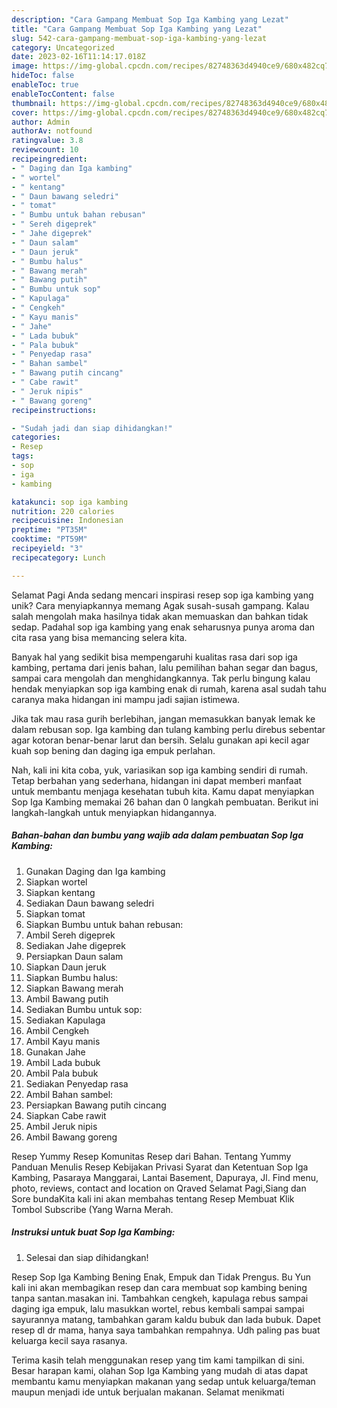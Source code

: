 ```yaml
---
description: "Cara Gampang Membuat Sop Iga Kambing yang Lezat"
title: "Cara Gampang Membuat Sop Iga Kambing yang Lezat"
slug: 542-cara-gampang-membuat-sop-iga-kambing-yang-lezat
category: Uncategorized
date: 2023-02-16T11:14:17.018Z
image: https://img-global.cpcdn.com/recipes/82748363d4940ce9/680x482cq70/sop-iga-kambing-foto-resep-utama.jpg
hideToc: false
enableToc: true
enableTocContent: false
thumbnail: https://img-global.cpcdn.com/recipes/82748363d4940ce9/680x482cq70/sop-iga-kambing-foto-resep-utama.jpg
cover: https://img-global.cpcdn.com/recipes/82748363d4940ce9/680x482cq70/sop-iga-kambing-foto-resep-utama.jpg
author: Admin
authorAv: notfound
ratingvalue: 3.8
reviewcount: 10
recipeingredient:
- " Daging dan Iga kambing"
- " wortel"
- " kentang"
- " Daun bawang seledri"
- " tomat"
- " Bumbu untuk bahan rebusan"
- " Sereh digeprek"
- " Jahe digeprek"
- " Daun salam"
- " Daun jeruk"
- " Bumbu halus"
- " Bawang merah"
- " Bawang putih"
- " Bumbu untuk sop"
- " Kapulaga"
- " Cengkeh"
- " Kayu manis"
- " Jahe"
- " Lada bubuk"
- " Pala bubuk"
- " Penyedap rasa"
- " Bahan sambel"
- " Bawang putih cincang"
- " Cabe rawit"
- " Jeruk nipis"
- " Bawang goreng"
recipeinstructions:

- "Sudah jadi dan siap dihidangkan!"
categories:
- Resep
tags:
- sop
- iga
- kambing

katakunci: sop iga kambing 
nutrition: 220 calories
recipecuisine: Indonesian
preptime: "PT35M"
cooktime: "PT59M"
recipeyield: "3"
recipecategory: Lunch

---
```



Selamat Pagi Anda sedang mencari inspirasi resep sop iga kambing yang unik? Cara menyiapkannya memang Agak susah-susah gampang. Kalau salah mengolah maka hasilnya tidak akan memuaskan dan bahkan tidak sedap. Padahal sop iga kambing yang enak seharusnya punya aroma dan cita rasa yang bisa memancing selera kita.


Banyak hal yang sedikit bisa mempengaruhi kualitas rasa dari sop iga kambing, pertama dari jenis bahan, lalu pemilihan bahan segar dan bagus, sampai cara mengolah dan menghidangkannya. Tak perlu bingung kalau hendak menyiapkan sop iga kambing enak di rumah, karena asal sudah tahu caranya maka hidangan ini mampu jadi sajian istimewa.

Jika tak mau rasa gurih berlebihan, jangan memasukkan banyak lemak ke dalam rebusan sop. Iga kambing dan tulang kambing perlu direbus sebentar agar kotoran benar-benar larut dan bersih. Selalu gunakan api kecil agar kuah sop bening dan daging iga empuk perlahan.


Nah, kali ini kita coba, yuk, variasikan sop iga kambing sendiri di rumah. Tetap berbahan yang sederhana, hidangan ini dapat memberi manfaat untuk membantu menjaga kesehatan tubuh kita. Kamu dapat menyiapkan Sop Iga Kambing memakai 26 bahan dan 0 langkah pembuatan. Berikut ini langkah-langkah untuk menyiapkan hidangannya.

<!--inarticleads1-->

##### Bahan-bahan dan bumbu yang wajib ada dalam pembuatan Sop Iga Kambing:

1. Gunakan  Daging dan Iga kambing
1. Siapkan  wortel
1. Siapkan  kentang
1. Sediakan  Daun bawang seledri
1. Siapkan  tomat
1. Siapkan  Bumbu untuk bahan rebusan:
1. Ambil  Sereh digeprek
1. Sediakan  Jahe digeprek
1. Persiapkan  Daun salam
1. Siapkan  Daun jeruk
1. Siapkan  Bumbu halus:
1. Siapkan  Bawang merah
1. Ambil  Bawang putih
1. Sediakan  Bumbu untuk sop:
1. Sediakan  Kapulaga
1. Ambil  Cengkeh
1. Ambil  Kayu manis
1. Gunakan  Jahe
1. Ambil  Lada bubuk
1. Ambil  Pala bubuk
1. Sediakan  Penyedap rasa
1. Ambil  Bahan sambel:
1. Persiapkan  Bawang putih cincang
1. Siapkan  Cabe rawit
1. Ambil  Jeruk nipis
1. Ambil  Bawang goreng


Resep Yummy Resep Komunitas Resep dari Bahan. Tentang Yummy Panduan Menulis Resep Kebijakan Privasi Syarat dan Ketentuan Sop Iga Kambing, Pasaraya Manggarai, Lantai Basement, Dapuraya, Jl. Find menu, photo, reviews, contact and location on Qraved Selamat Pagi,Siang dan Sore bundaKita kali ini akan membahas tentang Resep Membuat Klik Tombol Subscribe (Yang Warna Merah. 

<!--inarticleads2-->

##### Instruksi untuk buat Sop Iga Kambing:


1. Selesai dan siap dihidangkan!

Resep Sop Iga Kambing Bening Enak, Empuk dan Tidak Prengus. Bu Yun kali ini akan membagikan resep dan cara membuat sop kambing bening tanpa santan.masakan ini. Tambahkan cengkeh, kapulaga rebus sampai daging iga empuk, lalu masukkan wortel, rebus kembali sampai sampai sayurannya matang, tambahkan garam kaldu bubuk dan lada bubuk. Dapet resep dl dr mama, hanya saya tambahkan rempahnya. Udh paling pas buat keluarga kecil saya rasanya. 

Terima kasih telah menggunakan resep yang tim kami tampilkan di sini. Besar harapan kami, olahan Sop Iga Kambing yang mudah di atas dapat membantu kamu menyiapkan makanan yang sedap untuk keluarga/teman maupun menjadi ide untuk berjualan makanan. Selamat menikmati
